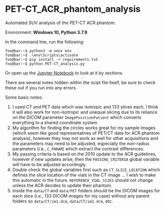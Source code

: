 # PET-CT_ACR_phantom_analysis
Automated SUV analysis of the PET-CT ACR phantom.

Environment: **Windows 10, Python 3.7.9**

In the command line, run the following:
```console
foo@bar:~$ python3 -m venv env
foo@bar:~$ .\env\Scripts\activate
foo@bar:~$ pip install -r requirements.txt
foo@bar:~$ python PET-CT_analysis.py
```

Or open up the [Jupyter Notebook](PET-CT_analysis.ipynb) to look at it by sections.

There are several notes hidden within the scipt file itself, be sure to check these out if you run into any errors.

Some basic notes:
1. I used CT and PET data which was isotropic and 133 slices each, I think it will also work for non-isotropic and unequal slicing due to its reliance on the DICOM parameter `ImagePositionPatient` which converts everything to a shared coordinate system.
2. My algorithm for finding the circles works great for my sample images (which seem like good representatives of PET/CT data for ACR phantom analysis), however they may not work as well for other acquisitions and the parameters may need to be adjusted, especially the non-radius parameters (i.e., `C_PARAM`) which extract the contrast differences.
3. My passing criteria is based on the 2010 update to the ACR guidelines, however if new updates arise, then the `PASSING_CRITERIA` global variable will have to be adjusted accordingly.
4. Double check the global variables first such as `CT_SLICE_LOCATION` which defines the slice location of the vials in the CT image ... I wish to make this automatic in the future. `REFERENCE_VIAL_SIZES` should not change unless the ACR decides to update their phantom.
5. Inside the `data/CT` and `data/PET` folders should be the DICOM images for each slice (i.e., 133 DICOM images for my case) without any parent folders so `data/CT/im1.dcm`, `data/CT/im2.dcm`, etc.
